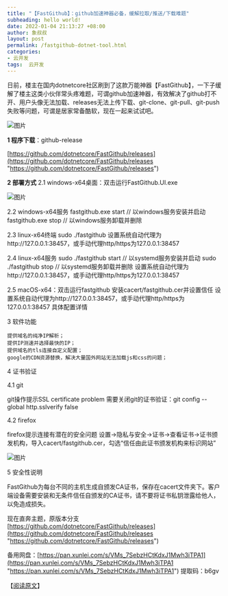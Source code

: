 ```yaml
---
title: "【FastGithub】：github加速神器必备，缓解拉取/推送/下载难题"
subheading: hello world!
date: 2022-01-04 21:13:27 +08:00
author: 象叔叔
layout: post
permalink: /fastgithub-dotnet-tool.html
categories:
- 云开发
tags:  云开发
---
```


日前，楼主在国内dotnetcore社区刷到了这款万能神器【FastGithub】，一下子缓解了楼主这类小伙伴常头疼难题，可谓github加速神器，有效解决了github打不开、用户头像无法加载、releases无法上传下载、git-clone、git-pull、git-push失败等问题，可谓是居家常备酷软，现在一起来试试吧。

![图片](https://mmbiz.qpic.cn/mmbiz_png/9GCBOx7tR284scuUlYJ6LiapvAuuR06JjV2daGPkb3NEOfIR9oqf47QZ8iaN2YOeYu6A6u2U7119IaEVwCaYlX7Q/640?wx_fmt=png&tp=webp&wxfrom=5&wx_lazy=1&wx_co=1 "图片")


**1 程序下载**：github-release

[https://github.com/dotnetcore/FastGithub/releases](https://github.com/dotnetcore/FastGithub/releases "https://github.com/dotnetcore/FastGithub/releases")

**2 部署方式**
2.1 windows-x64桌面：双击运行FastGithub.UI.exe

![图片](https://mmbiz.qpic.cn/mmbiz_png/9GCBOx7tR284scuUlYJ6LiapvAuuR06Jj26AU2ZPosaWkLJbcMxlibUXjsdcIevalIuRxb0mlB9hNWQ0hicjYzlsg/640?wx_fmt=png&tp=webp&wxfrom=5&wx_lazy=1&wx_co=1 "图片")


2.2 windows-x64服务
    fastgithub.exe start // 以windows服务安装并启动
    fastgithub.exe stop // 以windows服务卸载并删除

2.3 linux-x64终端
    sudo ./fastgithub
    设置系统自动代理为http://127.0.0.1:38457，或手动代理http/https为127.0.0.1:38457

2.4 linux-x64服务
    sudo ./fastgithub start // 以systemd服务安装并启动
    sudo ./fastgithub stop // 以systemd服务卸载并删除
    设置系统自动代理为http://127.0.0.1:38457，或手动代理http/https为127.0.0.1:38457

2.5 macOS-x64：双击运行fastgithub
    安装cacert/fastgithub.cer并设置信任
    设置系统自动代理为http://127.0.0.1:38457，或手动代理http/https为127.0.0.1:38457
    具体配置详情

3 软件功能

    提供域名的纯净IP解析；
    提供IP测速并选择最快的IP；
    提供域名的tls连接自定义配置；
    google的CDN资源替换，解决大量国外网站无法加载js和css的问题；

4 证书验证


4.1 git

git操作提示SSL certificate problem
需要关闭git的证书验证：git config --global http.sslverify false


4.2 firefox

firefox提示连接有潜在的安全问题
设置->隐私与安全->证书->查看证书->证书颁发机构，导入cacert/fastgithub.cer，勾选“信任由此证书颁发机构来标识网站”

![图片](https://mmbiz.qpic.cn/mmbiz_png/9GCBOx7tR284scuUlYJ6LiapvAuuR06JjqKeUlsrjDn62gCjqHJHQryfoA1Od9NsRTHL0EMWf861w8sR7qicuKibg/640?wx_fmt=png&tp=webp&wxfrom=5&wx_lazy=1&wx_co=1 "图片")

5 安全性说明

FastGithub为每台不同的主机生成自颁发CA证书，保存在cacert文件夹下。客户端设备需要安装和无条件信任自颁发的CA证书，请不要将证书私钥泄露给他人，以免造成损失。

现在直奔主题，原版本分支
[https://github.com/dotnetcore/FastGithub/releases](https://github.com/dotnetcore/FastGithub/releases "https://github.com/dotnetcore/FastGithub/releases")

备用网盘：[https://pan.xunlei.com/s/VMs_7SebzHCtKdxJ1Mwh3iTPA1](https://pan.xunlei.com/s/VMs_7SebzHCtKdxJ1Mwh3iTPA1 "https://pan.xunlei.com/s/VMs_7SebzHCtKdxJ1Mwh3iTPA1")
提取码：b6gv

【[阅读原文](https://mp.weixin.qq.com/s?__biz=MzI4MzA2OTg1Ng==&mid=2247486946&idx=2&sn=8ddf1d0952237dd4bd9c6495df26825c&chksm=eb91112ddce6983b0caf59eb298e1eb5ef530fc3e787c68e67ddbea1a15d2b6a526ef0989551&token=2085422152&lang=zh_CN#rd "阅读原文")】


